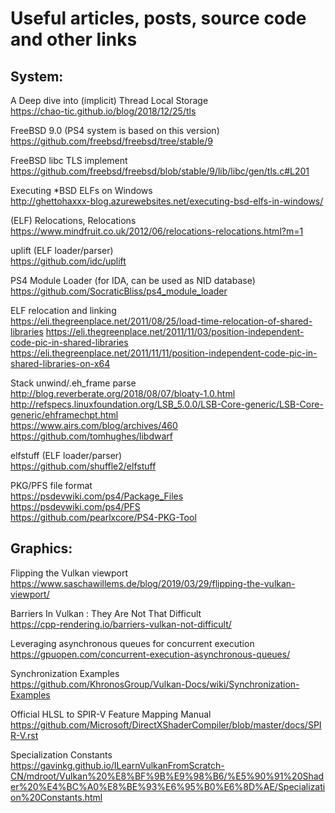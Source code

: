 # Useful articles, posts, source code and other links 

## System:

A Deep dive into (implicit) Thread Local Storage  
https://chao-tic.github.io/blog/2018/12/25/tls

FreeBSD 9.0 (PS4 system is based on this version)  
https://github.com/freebsd/freebsd/tree/stable/9

FreeBSD libc TLS implement  
https://github.com/freebsd/freebsd/blob/stable/9/lib/libc/gen/tls.c#L201

Executing *BSD ELFs on Windows  
http://ghettohaxxx-blog.azurewebsites.net/executing-bsd-elfs-in-windows/

(ELF) Relocations, Relocations  
https://www.mindfruit.co.uk/2012/06/relocations-relocations.html?m=1

uplift (ELF loader/parser)  
https://github.com/idc/uplift

PS4 Module Loader (for IDA, can be used as NID database)  
https://github.com/SocraticBliss/ps4_module_loader

ELF relocation and linking  
https://eli.thegreenplace.net/2011/08/25/load-time-relocation-of-shared-libraries
https://eli.thegreenplace.net/2011/11/03/position-independent-code-pic-in-shared-libraries
https://eli.thegreenplace.net/2011/11/11/position-independent-code-pic-in-shared-libraries-on-x64

Stack unwind/.eh_frame parse  
http://blog.reverberate.org/2018/08/07/bloaty-1.0.html  
http://refspecs.linuxfoundation.org/LSB_5.0.0/LSB-Core-generic/LSB-Core-generic/ehframechpt.html  
https://www.airs.com/blog/archives/460  
https://github.com/tomhughes/libdwarf  

elfstuff (ELF loader/parser)  
https://github.com/shuffle2/elfstuff

PKG/PFS file format  
https://psdevwiki.com/ps4/Package_Files  
https://psdevwiki.com/ps4/PFS  
https://github.com/pearlxcore/PS4-PKG-Tool  

## Graphics:
Flipping the Vulkan viewport  
https://www.saschawillems.de/blog/2019/03/29/flipping-the-vulkan-viewport/

Barriers In Vulkan : They Are Not That Difficult  
https://cpp-rendering.io/barriers-vulkan-not-difficult/

Leveraging asynchronous queues for concurrent execution  
https://gpuopen.com/concurrent-execution-asynchronous-queues/

Synchronization Examples  
https://github.com/KhronosGroup/Vulkan-Docs/wiki/Synchronization-Examples

Official HLSL to SPIR-V Feature Mapping Manual  
https://github.com/Microsoft/DirectXShaderCompiler/blob/master/docs/SPIR-V.rst


Specialization Constants  
https://gavinkg.github.io/ILearnVulkanFromScratch-CN/mdroot/Vulkan%20%E8%BF%9B%E9%98%B6/%E5%90%91%20Shader%20%E4%BC%A0%E8%BE%93%E6%95%B0%E6%8D%AE/Specialization%20Constants.html  







